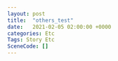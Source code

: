 ```yaml
---
layout: post
title:  "others_test"
date:   2021-02-05 02:00:00 +0000
categories: Etc
Tags: Story Etc
SceneCode: []
---
```

